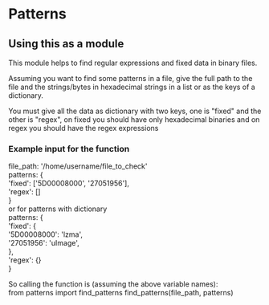 # Patterns

## Using this as a module

This module helps to find regular expressions and fixed data in
binary files.

Assuming you want to find some patterns in a file, give the full
path to the file and the strings/bytes in hexadecimal strings in
a list or as the keys of a dictionary.

You must give all the data as dictionary with two keys, one is
"fixed" and the other is "regex", on fixed you should have only
hexadecimal binaries and on regex you should have the regex
expressions

### Example input for the function
file_path: '/home/username/file_to_check'  
patterns: {  
    'fixed': ['5D00008000', '27051956'],  
    'regex': []  
}  
or for patterns with dictionary  
patterns: {  
'fixed': {  
'5D00008000': 'lzma',  
'27051956': 'uImage',  
},  
'regex': {}  
}

So calling the function is (assuming the above variable names):  
from patterns import find_patterns
find_patterns(file_path, patterns)